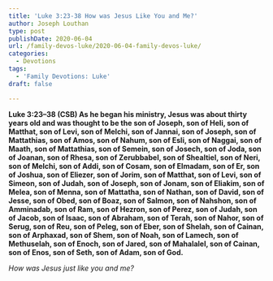 ```yaml
---
title: 'Luke 3:23-38 How was Jesus Like You and Me?'
author: Joseph Louthan
type: post
publishDate: 2020-06-04
url: /family-devos-luke/2020-06-04-family-devos-luke/
categories:
  - Devotions
tags:
  - 'Family Devotions: Luke'
draft: false

---
```

**Luke 3:23–38 (CSB) As he began his ministry, Jesus was about thirty years old and was thought to be the son of Joseph, son of Heli,  son of Matthat, son of Levi, son of Melchi, son of Jannai, son of Joseph,  son of Mattathias, son of Amos, son of Nahum, son of Esli, son of Naggai,  son of Maath, son of Mattathias, son of Semein, son of Josech, son of Joda,  son of Joanan, son of Rhesa, son of Zerubbabel, son of Shealtiel, son of Neri,  son of Melchi, son of Addi, son of Cosam, son of Elmadam, son of Er,  son of Joshua, son of Eliezer, son of Jorim, son of Matthat, son of Levi,  son of Simeon, son of Judah, son of Joseph, son of Jonam, son of Eliakim,  son of Melea, son of Menna, son of Mattatha, son of Nathan, son of David,  son of Jesse, son of Obed, son of Boaz, son of Salmon, son of Nahshon,  son of Amminadab, son of Ram, son of Hezron, son of Perez, son of Judah,  son of Jacob, son of Isaac, son of Abraham, son of Terah, son of Nahor,  son of Serug, son of Reu, son of Peleg, son of Eber, son of Shelah,  son of Cainan, son of Arphaxad, son of Shem, son of Noah, son of Lamech,  son of Methuselah, son of Enoch, son of Jared, son of Mahalalel, son of Cainan,  son of Enos, son of Seth, son of Adam, son of God.** 

*How was Jesus just like you and me?*